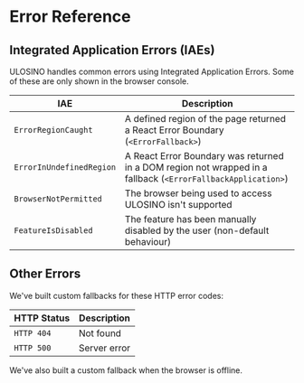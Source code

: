 # Error Reference

## Integrated Application Errors (IAEs)

ULOSINO handles common errors using Integrated Application Errors. Some of these are only shown in the browser console.

| IAE                      | Description                                                                                                  |
| ------------------------ | ------------------------------------------------------------------------------------------------------------ |
| `ErrorRegionCaught`      | A defined region of the page returned a React Error Boundary (`<ErrorFallback>`)                             |
| `ErrorInUndefinedRegion` | A React Error Boundary was returned in a DOM region not wrapped in a fallback (`<ErrorFallbackApplication>`) |
| `BrowserNotPermitted`    | The browser being used to access ULOSINO isn't supported                                                     |
| `FeatureIsDisabled`      | The feature has been manually disabled by the user (non-default behaviour)                                   |

## Other Errors

We've built custom fallbacks for these HTTP error codes:

| HTTP Status | Description  |
| ----------- | ------------ |
| `HTTP 404`  | Not found    |
| `HTTP 500`  | Server error |

We've also built a custom fallback when the browser is offline.
